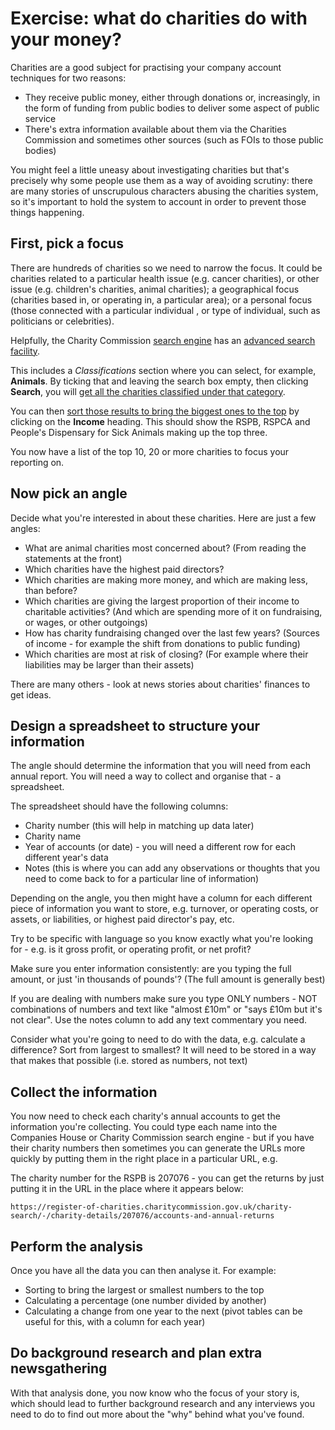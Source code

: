 # Exercise: what do charities do with your money?

Charities are a good subject for practising your company account techniques for two reasons: 
* They receive public money, either through donations or, increasingly, in the form of funding from public bodies to deliver some aspect of public service
* There's extra information available about them via the Charities Commission and sometimes other sources (such as FOIs to those public bodies)

You might feel a little uneasy about investigating charities but that's precisely why some people use them as a way of avoiding scrutiny: there are many stories of unscrupulous characters abusing the charities system, so it's important to hold the system to account in order to prevent those things happening.

## First, pick a focus

There are hundreds of charities so we need to narrow the focus. It could be charities related to a particular health issue (e.g. cancer charities), or other issue (e.g. children's charities, animal charities); a geographical focus (charities based in, or operating in, a particular area); or a personal focus (those connected with a particular individual , or type of individual, such as politicians or celebrities).

Helpfully, the Charity Commission [search engine](https://register-of-charities.charitycommission.gov.uk/charity-search) has an [advanced search facility](https://register-of-charities.charitycommission.gov.uk/charity-search?p_p_id=uk_gov_ccew_portlet_CharitySearchPortlet&p_p_lifecycle=0&p_p_state=normal&p_p_mode=view&_uk_gov_ccew_portlet_CharitySearchPortlet_mvcRenderCommandName=%2Fadvanced-search).

This includes a *Classifications* section where you can select, for example, **Animals**. By ticking that and leaving the search box empty, then clicking **Search**, you will [get all the charities classified under that category](https://register-of-charities.charitycommission.gov.uk/charity-search/-/results/page/1/delta/20).

You can then [sort those results to bring the biggest ones to the top](https://register-of-charities.charitycommission.gov.uk/charity-search/-/results/page/1/delta/20/sorted-by/charity-income/desc) by clicking on the **Income** heading. This should show the RSPB, RSPCA and People's Dispensary for Sick Animals making up the top three.

You now have a list of the top 10, 20 or more charities to focus your reporting on.

## Now pick an angle

Decide what you're interested in about these charities. Here are just a few angles:

* What are animal charities most concerned about? (From reading the statements at the front)
* Which charities have the highest paid directors? 
* Which charities are making more money, and which are making less, than before?
* Which charities are giving the largest proportion of their income to charitable activities? (And which are spending more of it on fundraising, or wages, or other outgoings)
* How has charity fundraising changed over the last few years? (Sources of income - for example the shift from donations to public funding)
* Which charities are most at risk of closing? (For example where their liabilities may be larger than their assets)

There are many others - look at news stories about charities' finances to get ideas.

## Design a spreadsheet to structure your information

The angle should determine the information that you will need from each annual report. You will need a way to collect and organise that - a spreadsheet.

The spreadsheet should have the following columns:

* Charity number (this will help in matching up data later)
* Charity name
* Year of accounts (or date) - you will need a different row for each different year's data
* Notes (this is where you can add any observations or thoughts that you need to come back to for a particular line of information)

Depending on the angle, you then might have a column for each different piece of information you want to store, e.g. turnover, or operating costs, or assets, or liabilities, or highest paid director's pay, etc.

Try to be specific with language so you know exactly what you're looking for - e.g. is it gross profit, or operating profit, or net profit? 

Make sure you enter information consistently: are you typing the full amount, or just 'in thousands of pounds'? (The full amount is generally best)

If you are dealing with numbers make sure you type ONLY numbers - NOT combinations of numbers and text like "almost £10m" or "says £10m but it's not clear". Use the notes column to add any text commentary you need.

Consider what you're going to need to do with the data, e.g. calculate a difference? Sort from largest to smallest? It will need to be stored in a way that makes that possible (i.e. stored as numbers, not text)

## Collect the information

You now need to check each charity's annual accounts to get the information you're collecting. You could type each name into the Companies House or Charity Commission search engine - but if you have their charity numbers then sometimes you can generate the URLs more quickly by putting them in the right place in a particular URL, e.g. 

The charity number for the RSPB is 207076 - you can get the returns by just putting it in the URL in the place where it appears below:

`https://register-of-charities.charitycommission.gov.uk/charity-search/-/charity-details/207076/accounts-and-annual-returns`

## Perform the analysis

Once you have all the data you can then analyse it. For example:

* Sorting to bring the largest or smallest numbers to the top
* Calculating a percentage (one number divided by another)
* Calculating a change from one year to the next (pivot tables can be useful for this, with a column for each year)

## Do background research and plan extra newsgathering

With that analysis done, you now know who the focus of your story is, which should lead to further background research and any interviews you need to do to find out more about the "why" behind what you've found.
